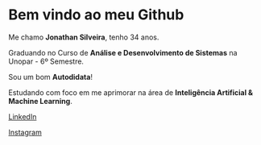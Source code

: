 <h1>
Bem vindo ao meu Github
</h1>

Me chamo **Jonathan Silveira**, tenho 34 anos.

Graduando no Curso de **Análise e Desenvolvimento de Sistemas** na Unopar - 6º Semestre.

Sou um bom **Autodidata**!

Estudando com foco em me aprimorar na área de **Inteligência Artificial & Machine Learning**.



[LinkedIn](https://www.linkedin.com/in/jonathan-silveira-51688a86/)

[Instagram](https://www.instagram.com/jonathandev01/?hl=pt)








<!--
**jonathansilveira1987/jonathansilveira1987** is a ✨ _special_ ✨ repository because its `README.md` (this file) appears on your GitHub profile.

Here are some ideas to get you started:

- 🔭 I’m currently working on ...
- 🌱 I’m currently learning ...
- 👯 I’m looking to collaborate on ...
- 🤔 I’m looking for help with ...
- 💬 Ask me about ...
- 📫 How to reach me: ...
- 😄 Pronouns: ...
- ⚡ Fun fact: ...
-->
